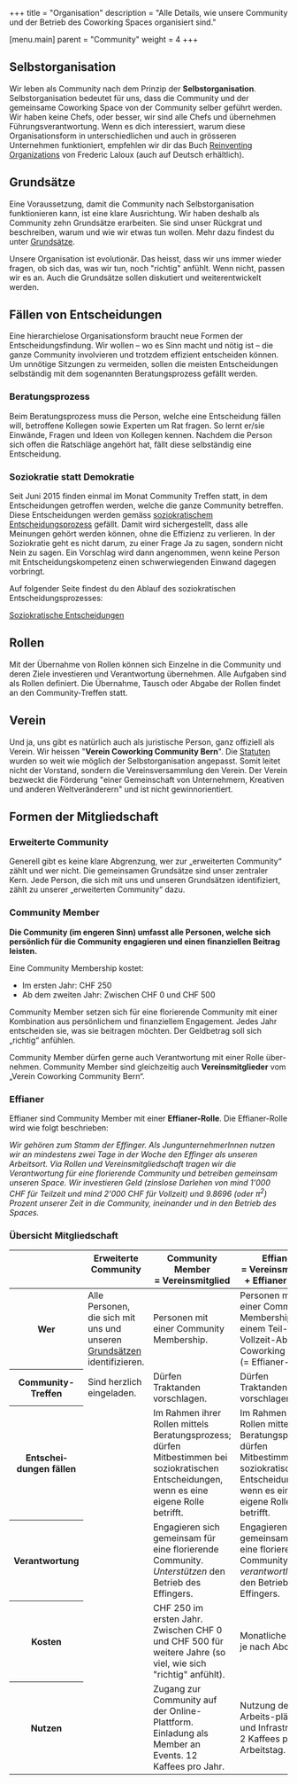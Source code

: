 +++
title = "Organisation"
description = "Alle Details, wie unsere Community und der Betrieb des Coworking Spaces organisiert sind."

[menu.main]
  parent = "Community"
  weight = 4
+++


## Selbstorganisation

Wir leben als Community nach dem Prinzip der **Selbstorganisation**. Selbstorganisation bedeutet für uns, dass die Community und der gemeinsame Coworking Space von der Community selber geführt werden. Wir haben keine Chefs, oder besser, wir sind alle Chefs und übernehmen Führungsverantwortung. Wenn es dich interessiert, warum diese Organisationsform in unterschiedlichen und auch in grösseren Unternehmen funktioniert, empfehlen wir dir das Buch [Reinventing Organizations](http://www.reinventingorganizations.com/) von Frederic Laloux (auch auf Deutsch erhältlich).


## Grundsätze

Eine Voraussetzung, damit die Community nach Selbstorganisation funktionieren kann, ist eine klare Ausrichtung. Wir haben deshalb als Community zehn Grundsätze erarbeiten. Sie sind unser Rückgrat und beschreiben, warum und wie wir etwas tun wollen. Mehr dazu findest du unter [Grundsätze](/grundsaetze/).

Unsere Organisation ist evolutionär. Das heisst, dass wir uns immer wieder fragen, ob sich das, was wir tun, noch "richtig" anfühlt. Wenn nicht, passen wir es an. Auch die Grundsätze sollen diskutiert und weiterentwickelt werden.


## Fällen von Entscheidungen

Eine hierarchielose Organisationsform braucht neue Formen der Entscheidungsfindung. Wir wollen – wo es Sinn macht und nötig ist – die ganze Community involvieren und trotzdem effizient entscheiden können. Um unnötige Sitzungen zu vermeiden, sollen die meisten Entscheidungen selbständig mit dem sogenannten Beratungsprozess gefällt werden.


### Beratungsprozess

Beim Beratungsprozess muss die Person, welche eine Entscheidung fällen will, betroffene Kollegen sowie Experten um Rat fragen. So lernt er/sie Einwände, Fragen und Ideen von Kollegen kennen. Nachdem die Person sich offen die Ratschläge angehört hat, fällt diese selbständig eine Entscheidung.


### Soziokratie statt Demokratie

Seit Juni 2015 finden einmal im Monat Community Treffen statt, in dem Entscheidungen getroffen werden, welche die ganze Community betreffen. Diese Entscheidungen werden gemäss [soziokratischem Entscheidungsprozess](/organisation/soziokratie/) gefällt. Damit wird sichergestellt, dass alle Meinungen gehört werden können, ohne die Effizienz zu verlieren. In der Soziokratie geht es nicht darum, zu einer Frage Ja zu sagen, sondern nicht Nein zu sagen. Ein Vorschlag wird dann angenommen, wenn keine Person mit Entscheidungskompetenz einen schwerwiegenden Einwand dagegen vorbringt.

Auf folgender Seite findest du den Ablauf des soziokratischen Entscheidungsprozesses:

<a href="/organisation/soziokratie/" class="btn btn-mod btn-border btn-medium btn-round">Soziokratische Entscheidungen</a>

## Rollen

Mit der Übernahme von Rollen können sich Einzelne in die Community und deren Ziele investieren und Verantwortung übernehmen. Alle Aufgaben sind als Rollen definiert. Die Übernahme, Tausch oder Abgabe der Rollen findet an den Community-Treffen statt.


## Verein

Und ja, uns gibt es natürlich auch als juristische Person, ganz offiziell als Verein. Wir heissen "**Verein Coworking Community Bern**". Die [Statuten](statuten-coworking-community-bern.pdf) wurden so weit wie möglich der Selbstorganisation angepasst. Somit leitet nicht der Vorstand, sondern die Vereinsversammlung den Verein. Der Verein bezweckt die Förderung "einer Gemeinschaft von Unternehmern, Kreativen und anderen Weltveränderern" und ist nicht gewinnorientiert.


## Formen der Mitgliedschaft

### Erweiterte Community

Generell gibt es keine klare Abgrenzung, wer zur „erweiterten Community“ zählt und wer nicht. Die gemeinsamen Grundsätze sind unser zentraler Kern. Jede Person, die sich mit uns und unseren Grundsätzen identifiziert, zählt zu unserer „erweiterten Community“ dazu.


### Community Member

**Die Community (im engeren Sinn) umfasst alle Personen, welche sich persönlich für die Community engagieren und einen finanziellen Beitrag leisten.**

Eine Community Membership kostet:

* Im ersten Jahr: CHF 250
* Ab dem zweiten Jahr: Zwischen CHF 0 und CHF 500

Community Member setzen sich für eine florierende Community mit einer Kombination aus persönlichem und finanziellem Engagement. Jedes Jahr entscheiden sie, was sie beitragen möchten. Der Geldbetrag soll sich „richtig“ anfühlen.

Community Member dürfen gerne auch Verantwortung mit einer Rolle über-nehmen. Community Member sind gleichzeitig auch **Vereinsmitglieder** vom „Verein Coworking Community Bern“.


### Effianer

Effianer sind Community Member mit einer **Effianer-Rolle**. Die Effianer-Rolle wird wie folgt beschrieben:

*Wir gehören zum Stamm der Effinger. Als JungunternehmerInnen nutzen wir an mindestens zwei Tage in der Woche den Effinger als unseren Arbeitsort. Via Rollen und Vereinsmitgliedschaft tragen wir die Verantwortung für eine florierende Community und betreiben gemeinsam unseren Space. Wir investieren Geld (zinslose Darlehen von mind 1'000 CHF für Teilzeit und mind 2'000 CHF für Vollzeit) und 9.8696 (oder π<sup>2</sup>) Prozent unserer Zeit in die Community, ineinander und in den Betrieb des Spaces.*


### Übersicht Mitgliedschaft

<div class="table-responsive">
  <table class="table table-bordered table-striped">
    <thead>
      <tr>
        <th></th>
        <th style="vertical-align:top">Erweiterte Community</th>
        <th style="vertical-align:top">Community Member<br>=&nbsp;Vereinsmitglied</th>
        <th style="vertical-align:top">Effianer<br>=&nbsp;Vereinsmitglied<br>+&nbsp;Effianer-Rolle</th>
      </tr>
    </thead>
    <tbody>
      <tr>
        <th scope="row">Wer</th>
        <td>Alle Personen, die sich mit uns und unseren <a href="/grundsaetze/">Grundsätzen</a> identifizieren.</td>
        <td>Personen mit einer Community Membership.</td>
        <td>Personen mit einer Community Membership und einem Teil- oder Vollzeit-Abo im Coworking Space (= Effianer-Rolle).</td>
      </tr>
      <tr>
        <th scope="row">Community-Treffen</th>
        <td>Sind herzlich eingeladen.</td>
        <td>Dürfen Traktanden vorschlagen.</td>
        <td>Dürfen Traktanden vorschlagen.</td>
      </tr>
      <tr>
        <th scope="row">Entschei&shy;dungen fällen</th>
        <td></td>
        <td>Im Rahmen ihrer Rollen mittels Beratungsprozess; dürfen Mitbestimmen bei soziokratischen Entscheidungen, wenn es eine eigene Rolle betrifft.</td>
        <td>Im Rahmen ihrer Rollen mittels Beratungsprozess; dürfen Mitbestimmen bei soziokratischen Entscheidungen, wenn es eine eigene Rolle betrifft.</td>
      </tr>
      <tr>
        <th scope="row">Verantwortung</th>
        <td></td>
        <td>Engagieren sich gemeinsam für eine florierende Community. <em>Unterstützen</em> den Betrieb des Effingers.</td>
        <td>Engagieren sich gemeinsam für eine florierende Community. Sind <em>verantwortlich</em> für den Betrieb des Effingers.</td>
      </tr>
      <tr>
        <th scope="row">Kosten</th>
        <td></td>
        <td>CHF 250 im ersten Jahr. Zwischen CHF 0 und CHF 500 für weitere Jahre (so viel, wie sich "richtig" anfühlt).
</td>
        <td>Monatliche Kosten je nach Abo.</td>
      </tr>
      <tr>
        <th scope="row">Nutzen</th>
        <td></td>
        <td>Zugang zur Community auf der Online-Plattform. Einladung als Member an Events. 12 Kaffees pro Jahr.
</td>
        <td>Nutzung der Arbeits-plätze und Infrastruktur. 2 Kaffees pro Arbeitstag.
</td>
      </tr>
    </tbody>
  </table>
</div>
